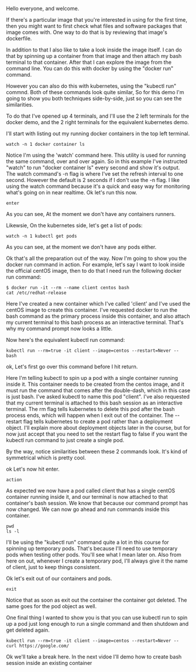 Hello everyone, and welcome. 

If there's a particular image that you're interested in using for the first time, then you might want to first check what files and software packages that image comes with. One way to do that is by reviewing that image's dockerfile. 

In addition to that I also like to take a look inside the image itself. I can do that by spinning up a container from that image and then attach my bash terminal to that container. After that I can explore the image from the command line. You can do this with docker by using the "docker run" command.


However you can also do this with kubernetes, using the "kubectl run" commnd. Both of these commands look quite similar, So for this demo I'm going to show you both techniques side-by-side, just so you can see the similarities. 

To do that I've opened up 4 terminals, and I'll use the 2 left terminals for the docker demo, and the 2 right terminals for the equivalent kubernetes demo. 



I'll start with listing out my running docker containers in the top left terminal. 

```
watch -n 1 docker container ls
```


Notice I'm using the 'watch' command here. This utility is used for running the same command, over and over again. So in this example I've instructed "watch" to run "docker container ls" every second and show it's output. The watch command's -n flag is where I've set the refresh interval to one second. However the default is 2 seconds if I don't use the -n flag.  I like using the watch command because it's a quick and easy way for monitoring what's going on in near realtime. Ok let's run this now. 

```
enter
```

As you can see, At the moment we don't have any containers runners.


Likewsie, On the kubernetes side, let's get a list of pods:

```
watch -n 1 kubectl get pods
```

As you can see, at the moment we don't have any pods either. 

Ok that's all the preparation out of the way. Now I'm going to show you the docker run command in action. For example, let's say I want to look inside the official centOS image, then to do that I need run the following docker run command:

```
$ docker run -it --rm --name client centos bash
cat /etc/redhat-release
```

Here I've created a new container which I've called 'client' and I've used the centOS image to create this container. I've requested docker to run the bash command as the primary process inside this container, and also attach my current terminal to this bash process as an interactive terminal. That's why my command prompt now looks a little. 


Now here's the equivalent kubectl run command:

```
kubectl run --rm=true -it client --image=centos --restart=Never -- bash
```

ok, Let's first go over this command before I hit return. 

Here I'm telling kubectl to spin up a pod with a single container running inside it. This container needs to be created from the centos image, and it must run the command that comes after the double-dash, which in this case is just bash. I've asked kubectl to name this pod "client". I've also requested that my current terminal is attached to this bash session as an interactive terminal. The rm flag tells kubernetes to delete this pod after the bash process ends, which will happen when I exit out of the container. The --restart flag tells kubernetes to create a pod rather than a deployment object. I'll explain more about deployment objects later in the course, but for now just accept that you need to set the restart flag to false if you want the kubectl run command to just create a single pod. 

By the way, notice similarities between these 2 commands look. It's kind of symmetrical which is pretty cool. 


ok Let's now hit enter. 

```
action
```

As expected we now have a pod called client that has a single centOS container running inside it, and our terminal is now attached to that container's bash session. We know that because our command prompt has now changed. We can now go ahead and run commands inside this container. 

```
pwd
ls -l
```


I'll be using the "kubectl run" command quite a lot in this course for spinning up temporary pods. That's because I'll need to use temporary pods when testing other pods. You'll see what I mean later on. Also from here on out, whenever I create a temporary pod, I'll always give it the name of client, just to keep things consistent. 

Ok let's exit out of our containers and pods. 

```
exit
```

Notice that as soon as exit out the container the container got deleted. The same goes for the pod object as well.  


One final thing I wanted to show you is that you can use kubectl run to spin up a pod just long enough to run a single command and then shutdown and get deleted again. 

```
kubectl run --rm=true -it client --image=centos --restart=Never -- curl https://google.com/
```




Ok we'll take a break here. In the next vidoe I'll demo how to create bash session inside an existing container 

